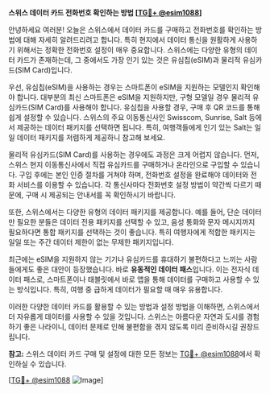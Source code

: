 **스위스 데이터 카드 전화번호 확인하는 방법 [[TG💪+ @esim1088](https://t.me/s/esim1088)]**

안녕하세요 여러분! 오늘은 스위스에서 데이터 카드를 구매하고 전화번호를 확인하는 방법에 대해 자세히 알려드리려고 합니다. 특히 현지에서 데이터 통신을 원활하게 사용하기 위해서는 정확한 전화번호 설정이 매우 중요합니다. 스위스에는 다양한 유형의 데이터 카드가 존재하는데, 그 중에서도 가장 인기 있는 것은 유심칩(eSIM)과 물리적 유심카드(SIM Card)입니다.

우선, 유심칩(eSIM)을 사용하는 경우는 스마트폰이 eSIM을 지원하는 모델인지 확인해야 합니다. 대부분의 최신 스마트폰은 eSIM을 지원하지만, 구형 모델일 경우 물리적 유심카드(SIM Card)를 사용해야 합니다. 유심칩을 사용할 경우, 구매 후 QR 코드를 통해 쉽게 설정할 수 있습니다. 스위스의 주요 이동통신사인 Swisscom, Sunrise, Salt 등에서 제공하는 데이터 패키지를 선택하면 됩니다. 특히, 여행객들에게 인기 있는 Salt는 일일 데이터 패키지를 저렴하게 제공하니 참고해 보세요.

물리적 유심카드(SIM Card)를 사용하는 경우에도 과정은 크게 어렵지 않습니다. 먼저, 스위스 현지 이동통신사에서 직접 유심카드를 구매하거나 온라인으로 구입할 수 있습니다. 구입 후에는 본인 인증 절차를 거쳐야 하며, 전화번호 설정을 완료해야 데이터와 전화 서비스를 이용할 수 있습니다. 각 통신사마다 전화번호 설정 방법이 약간씩 다르기 때문에, 구매 시 제공되는 안내서를 꼭 확인하시기 바랍니다.

또한, 스위스에서는 다양한 유형의 데이터 패키지를 제공합니다. 예를 들어, 단순 데이터만 필요한 분들은 데이터 전용 패키지를 선택할 수 있고, 음성 통화와 문자 메시지까지 필요하다면 통합 패키지를 선택하는 것이 좋습니다. 특히 여행자에게 적합한 패키지는 일일 또는 주간 데이터 제한이 없는 무제한 패키지입니다.

최근에는 eSIM을 지원하지 않는 기기나 유심카드를 휴대하기 불편하다고 느끼는 사람들에게도 좋은 대안이 등장했습니다. 바로 **유동적인 데이터 패스**입니다. 이는 전자식 데이터 패스로, 스마트폰이나 태블릿에서 바로 앱을 통해 데이터를 구매하고 사용할 수 있는 방식입니다. 특히, 여행 중 급하게 데이터가 필요할 때 매우 유용합니다.

이러한 다양한 데이터 카드를 활용할 수 있는 방법과 설정 방법을 이해하면, 스위스에서 더 자유롭게 데이터를 사용할 수 있을 것입니다. 스위스는 아름다운 자연과 도시를 경험하기 좋은 나라이니, 데이터 문제로 인해 불편함을 겪지 않도록 미리 준비하시길 권장드립니다.

**참고:** 스위스 데이터 카드 구매 및 설정에 대한 모든 정보는 [TG💪+ @esim1088](https://t.me/s/esim1088)에서 확인하실 수 있습니다.

[[TG💪+ @esim1088](https://t.me/s/esim1088) ![Image](https://i.postimg.cc/Y0z9fWf4/image.png)]